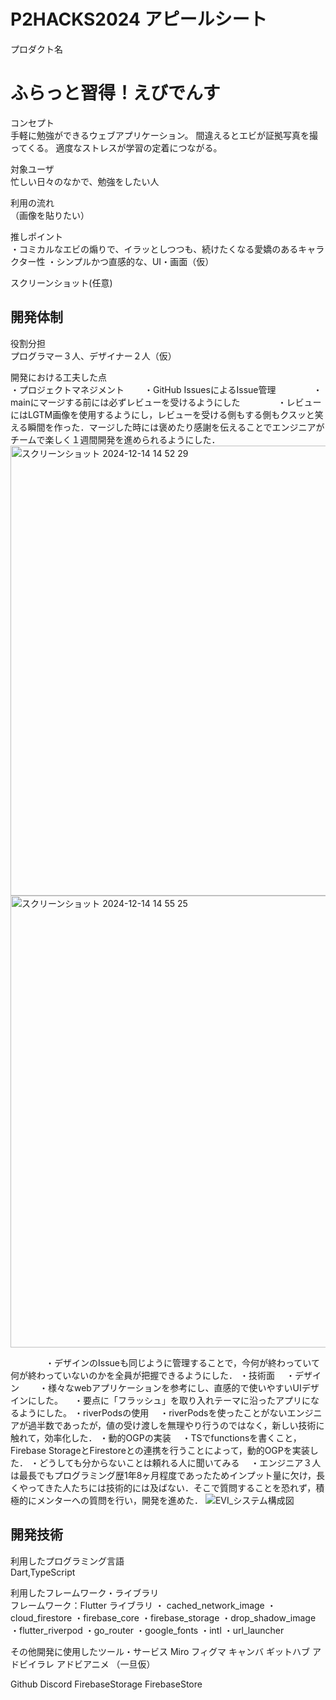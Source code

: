 # P2HACKS2024 アピールシート 

プロダクト名  
  # ふらっと習得！えびでんす

コンセプト  
  手軽に勉強ができるウェブアプリケーション。
  間違えるとエビが証拠写真を撮ってくる。
  適度なストレスが学習の定着につながる。

対象ユーザ  
忙しい日々のなかで、勉強をしたい人

利用の流れ  
（画像を貼りたい）

推しポイント  
・コミカルなエビの煽りで、イラッとしつつも、続けたくなる愛嬌のあるキャラクター性
・シンプルかつ直感的な、UI・画面（仮）

スクリーンショット(任意)  

## 開発体制  

役割分担  
プログラマー３人、デザイナー２人（仮）

開発における工夫した点  
・プロジェクトマネジメント
　　・GitHub IssuesによるIssue管理
　　　　・mainにマージする前には必ずレビューを受けるようにした
　　　　・レビューにはLGTM画像を使用するようにし，レビューを受ける側もする側もクスッと笑える瞬間を作った．マージした時には褒めたり感謝を伝えることでエンジニアがチームで楽しく１週間開発を進められるようにした．<img width="720" alt="スクリーンショット 2024-12-14 14 52 29" src="https://github.com/user-attachments/assets/0768512f-e4d4-46b9-80c6-c3d4fe0f5c9e" />
<img width="723" alt="スクリーンショット 2024-12-14 14 55 25" src="https://github.com/user-attachments/assets/714e0eae-857c-4417-a4c0-fe350f0df073" />



　　　　・デザインのIssueも同じように管理することで，今何が終わっていて何が終わっていないのかを全員が把握できるようにした．
・技術面
　・デザイン
 　　・様々なwebアプリケーションを参考にし、直感的で使いやすいUIデザインにした。
   　・要点に「フラッシュ」を取り入れテーマに沿ったアプリになるようにした。
   ・riverPodsの使用
  　・riverPodsを使ったことがないエンジニアが過半数であったが，値の受け渡しを無理やり行うのではなく，新しい技術に触れて，効率化した．
   ・動的OGPの実装
   　・TSでfunctionsを書くこと，Firebase StorageとFirestoreとの連携を行うことによって，動的OGPを実装した．
    ・どうしても分からないことは頼れる人に聞いてみる
    　・エンジニア３人は最長でもプログラミング歴1年8ヶ月程度であったためインプット量に欠け，長くやってきた人たちには技術的には及ばない．そこで質問することを恐れず，積極的にメンターへの質問を行い，開発を進めた．
![EVI_システム構成図](https://github.com/user-attachments/assets/5a76921a-73e8-4009-a43c-2c4d57fde910)


## 開発技術 

利用したプログラミング言語  
Dart,TypeScript

利用したフレームワーク・ライブラリ  
フレームワーク：Flutter
ライブラリ
・ cached_network_image
・cloud_firestore
・firebase_core
・firebase_storage
・drop_shadow_image
・flutter_riverpod
・go_router
・google_fonts
・intl
・url_launcher


その他開発に使用したツール・サービス
Miro
フィグマ
キャンバ
ギットハブ
アドビイラレ
アドビアニメ
（一旦仮）

Github
Discord
FirebaseStorage
FirebaseStore
